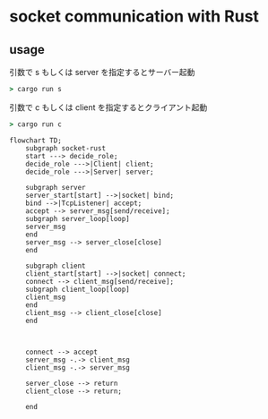 # socket communication with Rust

## usage

引数で s もしくは server を指定するとサーバー起動

```cmd
> cargo run s
```

引数で c もしくは client を指定するとクライアント起動

```cmd
> cargo run c
```

```mermaid
flowchart TD;
    subgraph socket-rust
    start ---> decide_role;
    decide_role --->|Client| client;
    decide_role --->|Server| server;

    subgraph server
    server_start[start] -->|socket| bind;
    bind -->|TcpListener| accept;
    accept --> server_msg[send/receive];
    subgraph server_loop[loop]
    server_msg
    end
    server_msg --> server_close[close]
    end

    subgraph client
    client_start[start] -->|socket| connect;
    connect --> client_msg[send/receive];
    subgraph client_loop[loop]
    client_msg
    end
    client_msg --> client_close[close]
    end



    connect --> accept
    server_msg -.-> client_msg
    client_msg -.-> server_msg

    server_close --> return
    client_close --> return;

    end


```
